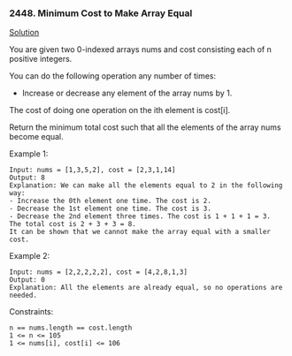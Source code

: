 ### 2448. Minimum Cost to Make Array Equal

[Solution](https://leetcode.com/problems/minimum-cost-to-make-array-equal/submissions/976099165/)

You are given two 0-indexed arrays nums and cost consisting each of n positive integers.

You can do the following operation any number of times:

*    Increase or decrease any element of the array nums by 1.

The cost of doing one operation on the ith element is cost[i].

Return the minimum total cost such that all the elements of the array nums become equal.



Example 1:

    Input: nums = [1,3,5,2], cost = [2,3,1,14]
    Output: 8
    Explanation: We can make all the elements equal to 2 in the following way:
    - Increase the 0th element one time. The cost is 2.
    - Decrease the 1st element one time. The cost is 3.
    - Decrease the 2nd element three times. The cost is 1 + 1 + 1 = 3.
    The total cost is 2 + 3 + 3 = 8.
    It can be shown that we cannot make the array equal with a smaller cost.

Example 2:

    Input: nums = [2,2,2,2,2], cost = [4,2,8,1,3]
    Output: 0
    Explanation: All the elements are already equal, so no operations are needed.



Constraints:

    n == nums.length == cost.length
    1 <= n <= 105
    1 <= nums[i], cost[i] <= 106
